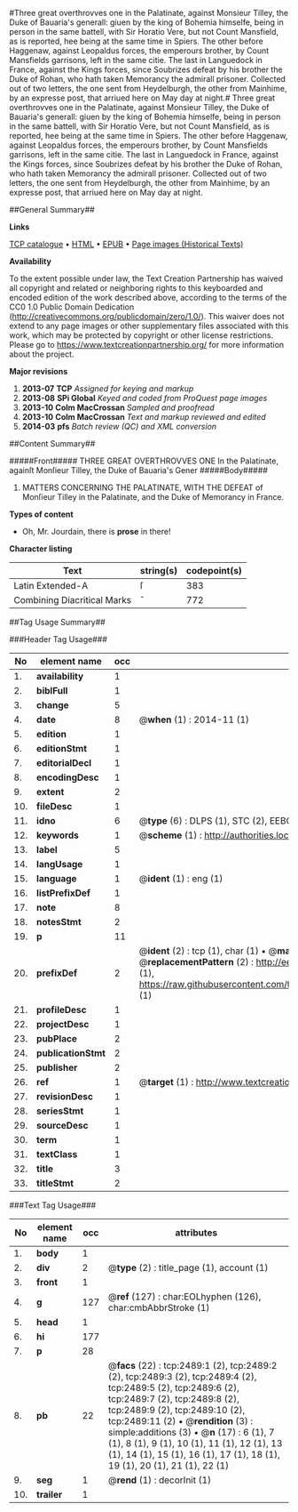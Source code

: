 #Three great overthrovves one in the Palatinate, against Monsieur Tilley, the Duke of Bauaria's generall: giuen by the king of Bohemia himselfe, being in person in the same battell, with Sir Horatio Vere, but not Count Mansfield, as is reported, hee being at the same time in Spiers. The other before Haggenaw, against Leopaldus forces, the emperours brother, by Count Mansfields garrisons, left in the same citie. The last in Languedock in France, against the Kings forces, since Soubrizes defeat by his brother the Duke of Rohan, who hath taken Memorancy the admirall prisoner. Collected out of two letters, the one sent from Heydelburgh, the other from Mainhime, by an expresse post, that arriued here on May day at night.#
Three great overthrovves one in the Palatinate, against Monsieur Tilley, the Duke of Bauaria's generall: giuen by the king of Bohemia himselfe, being in person in the same battell, with Sir Horatio Vere, but not Count Mansfield, as is reported, hee being at the same time in Spiers. The other before Haggenaw, against Leopaldus forces, the emperours brother, by Count Mansfields garrisons, left in the same citie. The last in Languedock in France, against the Kings forces, since Soubrizes defeat by his brother the Duke of Rohan, who hath taken Memorancy the admirall prisoner. Collected out of two letters, the one sent from Heydelburgh, the other from Mainhime, by an expresse post, that arriued here on May day at night.

##General Summary##

**Links**

[TCP catalogue](http://www.ota.ox.ac.uk/tcp/)  • 
[HTML](http://tei.it.ox.ac.uk/tcp/Texts-HTML/free/A08/A08156.html)  • 
[EPUB](http://tei.it.ox.ac.uk/tcp/Texts-EPUB/free/A08/A08156.epub) • 
[Page images (Historical Texts)](https://historicaltexts.jisc.ac.uk/eebo-99838129e)

**Availability**

To the extent possible under law, the Text Creation Partnership has waived all copyright and related or neighboring rights to this keyboarded and encoded edition of the work described above, according to the terms of the CC0 1.0 Public Domain Dedication (http://creativecommons.org/publicdomain/zero/1.0/). This waiver does not extend to any page images or other supplementary files associated with this work, which may be protected by copyright or other license restrictions. Please go to https://www.textcreationpartnership.org/ for more information about the project.

**Major revisions**

1. __2013-07__ __TCP__ *Assigned for keying and markup*
1. __2013-08__ __SPi Global__ *Keyed and coded from ProQuest page images*
1. __2013-10__ __Colm MacCrossan__ *Sampled and proofread*
1. __2013-10__ __Colm MacCrossan__ *Text and markup reviewed and edited*
1. __2014-03__ __pfs__ *Batch review (QC) and XML conversion*

##Content Summary##

#####Front#####
THREE GREAT OVERTHROVVES ONE In the Palatinate, againſt Monſieur Tilley, the Duke of Bauaria's Gener
#####Body#####

1. MATTERS CONCERNING THE PALATINATE, WITH THE DEFEAT of Monſieur Tilley in the Palatinate, and the Duke of Memorancy in France.

**Types of content**

  * Oh, Mr. Jourdain, there is **prose** in there!

**Character listing**


|Text|string(s)|codepoint(s)|
|---|---|---|
|Latin Extended-A|ſ|383|
|Combining             Diacritical Marks|̄|772|

##Tag Usage Summary##

###Header Tag Usage###

|No|element name|occ|attributes|
|---|---|---|---|
|1.|__availability__|1||
|2.|__biblFull__|1||
|3.|__change__|5||
|4.|__date__|8| @__when__ (1) : 2014-11 (1)|
|5.|__edition__|1||
|6.|__editionStmt__|1||
|7.|__editorialDecl__|1||
|8.|__encodingDesc__|1||
|9.|__extent__|2||
|10.|__fileDesc__|1||
|11.|__idno__|6| @__type__ (6) : DLPS (1), STC (2), EEBO-CITATION (1), PROQUEST (1), VID (1)|
|12.|__keywords__|1| @__scheme__ (1) : http://authorities.loc.gov/ (1)|
|13.|__label__|5||
|14.|__langUsage__|1||
|15.|__language__|1| @__ident__ (1) : eng (1)|
|16.|__listPrefixDef__|1||
|17.|__note__|8||
|18.|__notesStmt__|2||
|19.|__p__|11||
|20.|__prefixDef__|2| @__ident__ (2) : tcp (1), char (1)  •  @__matchPattern__ (2) : ([0-9\-]+):([0-9IVX]+) (1), (.+) (1)  •  @__replacementPattern__ (2) : http://eebo.chadwyck.com/downloadtiff?vid=$1&page=$2 (1), https://raw.githubusercontent.com/textcreationpartnership/Texts/master/tcpchars.xml#$1 (1)|
|21.|__profileDesc__|1||
|22.|__projectDesc__|1||
|23.|__pubPlace__|2||
|24.|__publicationStmt__|2||
|25.|__publisher__|2||
|26.|__ref__|1| @__target__ (1) : http://www.textcreationpartnership.org/docs/. (1)|
|27.|__revisionDesc__|1||
|28.|__seriesStmt__|1||
|29.|__sourceDesc__|1||
|30.|__term__|1||
|31.|__textClass__|1||
|32.|__title__|3||
|33.|__titleStmt__|2||


###Text Tag Usage###

|No|element name|occ|attributes|
|---|---|---|---|
|1.|__body__|1||
|2.|__div__|2| @__type__ (2) : title_page (1), account (1)|
|3.|__front__|1||
|4.|__g__|127| @__ref__ (127) : char:EOLhyphen (126), char:cmbAbbrStroke (1)|
|5.|__head__|1||
|6.|__hi__|177||
|7.|__p__|28||
|8.|__pb__|22| @__facs__ (22) : tcp:2489:1 (2), tcp:2489:2 (2), tcp:2489:3 (2), tcp:2489:4 (2), tcp:2489:5 (2), tcp:2489:6 (2), tcp:2489:7 (2), tcp:2489:8 (2), tcp:2489:9 (2), tcp:2489:10 (2), tcp:2489:11 (2)  •  @__rendition__ (3) : simple:additions (3)  •  @__n__ (17) : 6 (1), 7 (1), 8 (1), 9 (1), 10 (1), 11 (1), 12 (1), 13 (1), 14 (1), 15 (1), 16 (1), 17 (1), 18 (1), 19 (1), 20 (1), 21 (1), 22 (1)|
|9.|__seg__|1| @__rend__ (1) : decorInit (1)|
|10.|__trailer__|1||
